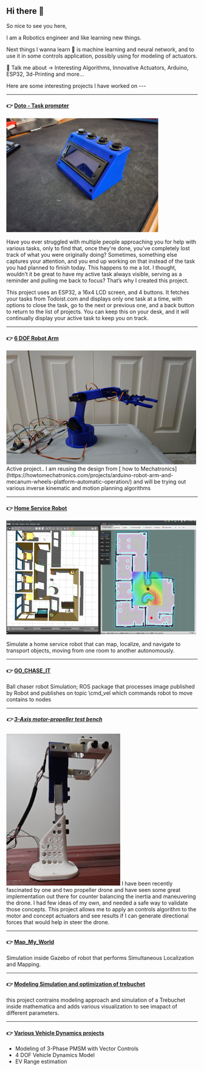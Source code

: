 ## Hi there 👋

So nice to see you here,

I am a Robotics engineer and like learning new things.  

Next things I wanna learn 🌱 is machine learning and neural network, and to use it in some controls application, possibly using for modeling of actuators.


💬 Talk me about -> Interesting Algorithms, Innovative Actuators, Arduino, ESP32, 3d-Printing and more... 





Here are some interesting projects I have worked on ---
***
#### :point_right: [Doto - Task prompter](https://github.com/Punit1024/Doto) 

<img src="images/WhatsApp%20Image%202024-10-29%20at%2021.13.09_80b63d05.jpg" alt="Description of Image" width="400" height="300">

Have you ever struggled with multiple people approaching you for help with various tasks, only to find that, once they're done, you've completely lost track of what you were originally doing? Sometimes, something else captures your attention, and you end up working on that instead of the task you had planned to finish today. This happens to me a lot. I thought, wouldn’t it be great to have my active task always visible, serving as a reminder and pulling me back to focus? That’s why I created this project.

This project uses an ESP32, a 16x4 LCD screen, and 4 buttons. It fetches your tasks from Todoist.com and displays only one task at a time, with options to close the task, go to the next or previous one, and a back button to return to the list of projects. You can keep this on your desk, and it will continually display your active task to keep you on track.

***
#### :point_right: [6 DOF Robot Arm]()

<img src="images/IMG-20241029-WA0027.jpg" alt="Description of Image" width="500" height="300">
Active project.. I am reusing the design from [ how to Mechatronics](https://howtomechatronics.com/projects/arduino-robot-arm-and-mecanum-wheels-platform-automatic-operation/) and will be trying out various inverse kinematic and motion planning algorithms 

***
#### :point_right: [Home Service Robot](https://github.com/Punit1024/HomeServiceRobot)

<img src="images/Screenshot%202024-10-30%20000029.jpg" alt="Description of Image" width="500" height="300">

Simulate a home service robot that can map, localize, and navigate to transport objects, moving from one room to another autonomously.

***
#### :point_right: [GO_CHASE_IT](https://github.com/Punit1024/GO_CHASE_IT)
Ball chaser robot Simulation; ROS package that processes image published by Robot and publishes on topic \cmd_vel which commands robot to move contains to nodes

***
#####  :point_right: [3-Axis motor-propeller test bench]()
<img src="images/IMG-20241029-WA0010.jpg" alt="Description of Image" width="300" height="400">
I have been recently fascinated by one and two propeller drone and have seen some great implementation out there for counter balancing the inertia and maneuvering the drone. I had few ideas of my own, and needed a safe way to validate those concepts. This project allows me to apply an controls algorithm to the motor and concept  actuators and see results if I can generate directional forces that would help in steer the drone. 

***
#### :point_right: [Map_My_World](https://github.com/Punit1024/Map_My_World)
Simulation inside Gazebo of robot that performs Simultaneous Localization and Mapping. 

***
#### :point_right: [Modeling Simulation and optimization of trebuchet](https://github.com/Punit1024/Advanced_Dynamics)
this project contrains modeling approach and simulation of a Trebuchet inside mathematica and adds various visualization to see imapact of different parameters. 

***
#### :point_right: [Various Vehicle Dynamics projects ](https://github.com/Punit1024/Electric-Vehicle-modeling-and-simulation)
- Modeling of 3-Phase PMSM with Vector Controls
- 4 DOF Vehicle Dynamics Model
- EV Range estimation 















  
<!--
**Punit1024/Punit1024** is a ✨ _special_ ✨ repository because its `README.md` (this file) appears on your GitHub profile.

-->
